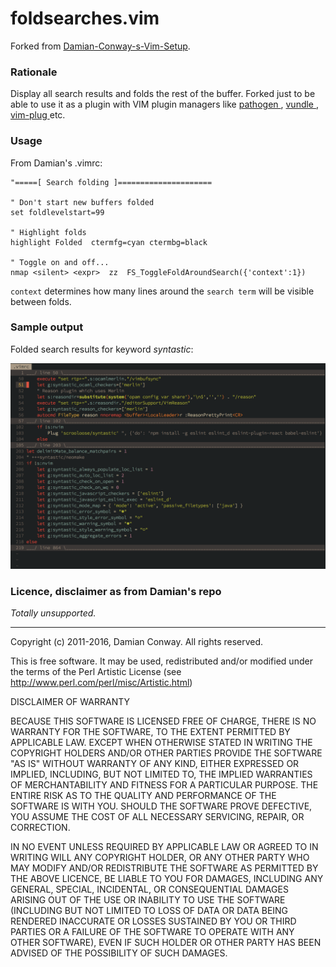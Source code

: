 # foldsearches.vim

Forked from [Damian-Conway-s-Vim-Setup](https://github.com/thoughtstream/Damian-Conway-s-Vim-Setup/blob/master/plugin/foldsearches.vim).

### Rationale

Display all search results and folds the rest of the buffer.
Forked just to be able to use it as a plugin with VIM plugin managers like [ pathogen
](https://github.com/tpope/vim-pathogen), [ vundle ](https://github.com/VundleVim/Vundle.vim), [ vim-plug
](https://github.com/junegunn/vim-plug) etc.

### Usage

From Damian's .vimrc:

```viml
"=====[ Search folding ]=====================

" Don't start new buffers folded
set foldlevelstart=99

" Highlight folds
highlight Folded  ctermfg=cyan ctermbg=black

" Toggle on and off...
nmap <silent> <expr>  zz  FS_ToggleFoldAroundSearch({'context':1})
```

`context` determines how many lines around the `search term` will be visible between folds.

### Sample output

Folded search results for keyword _syntastic_:

![sample](https://github.com/gavocanov/foldsearches.vim/raw/master/sample.png)

### Licence, disclaimer as from Damian's repo

*Totally unsupported.*

---------

Copyright (c) 2011-2016, Damian Conway. All rights reserved.

This is free software. It may be used, redistributed
and/or modified under the terms of the Perl Artistic License
(see http://www.perl.com/perl/misc/Artistic.html)


DISCLAIMER OF WARRANTY

BECAUSE THIS SOFTWARE IS LICENSED FREE OF CHARGE, THERE IS NO WARRANTY
FOR THE SOFTWARE, TO THE EXTENT PERMITTED BY APPLICABLE LAW. EXCEPT WHEN
OTHERWISE STATED IN WRITING THE COPYRIGHT HOLDERS AND/OR OTHER PARTIES
PROVIDE THE SOFTWARE "AS IS" WITHOUT WARRANTY OF ANY KIND, EITHER
EXPRESSED OR IMPLIED, INCLUDING, BUT NOT LIMITED TO, THE IMPLIED
WARRANTIES OF MERCHANTABILITY AND FITNESS FOR A PARTICULAR PURPOSE. THE
ENTIRE RISK AS TO THE QUALITY AND PERFORMANCE OF THE SOFTWARE IS WITH
YOU. SHOULD THE SOFTWARE PROVE DEFECTIVE, YOU ASSUME THE COST OF ALL
NECESSARY SERVICING, REPAIR, OR CORRECTION.

IN NO EVENT UNLESS REQUIRED BY APPLICABLE LAW OR AGREED TO IN WRITING
WILL ANY COPYRIGHT HOLDER, OR ANY OTHER PARTY WHO MAY MODIFY AND/OR
REDISTRIBUTE THE SOFTWARE AS PERMITTED BY THE ABOVE LICENCE, BE
LIABLE TO YOU FOR DAMAGES, INCLUDING ANY GENERAL, SPECIAL, INCIDENTAL,
OR CONSEQUENTIAL DAMAGES ARISING OUT OF THE USE OR INABILITY TO USE
THE SOFTWARE (INCLUDING BUT NOT LIMITED TO LOSS OF DATA OR DATA BEING
RENDERED INACCURATE OR LOSSES SUSTAINED BY YOU OR THIRD PARTIES OR A
FAILURE OF THE SOFTWARE TO OPERATE WITH ANY OTHER SOFTWARE), EVEN IF
SUCH HOLDER OR OTHER PARTY HAS BEEN ADVISED OF THE POSSIBILITY OF
SUCH DAMAGES.

